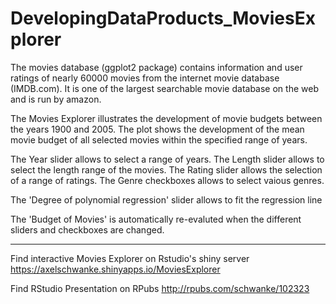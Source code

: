 # DevelopingDataProducts_MoviesExplorer

The movies database (ggplot2 package) contains information and user ratings 
of nearly 60000 movies from the internet movie database (IMDB.com). 
It is one of the largest searchable movie database on the web and is 
run by amazon.

The Movies Explorer illustrates the development of movie budgets
between the years 1900 and 2005. 
The plot shows the development of the mean movie budget of 
all selected movies within the specified range of years.

The Year slider allows to select a range of years.
The Length slider allows to select the length range of the movies.
The Rating slider allows the selection of a range of ratings.
The Genre checkboxes allows to select vaious genres.

The 'Degree of polynomial regression' slider allows to fit the 
regression line

The 'Budget of Movies' is automatically re-evaluted when the 
different sliders and checkboxes are changed.

----

Find interactive Movies Explorer on Rstudio's shiny server
https://axelschwanke.shinyapps.io/MoviesExplorer

Find RStudio Presentation on RPubs
http://rpubs.com/schwanke/102323